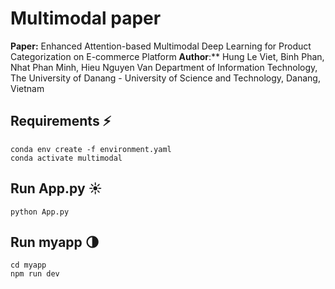 # Multimodal paper

**Paper:** Enhanced Attention-based Multimodal Deep Learning for Product Categorization on E-commerce Platform 
**Author**:** Hung Le Viet, Binh Phan, Nhat Phan Minh, Hieu Nguyen Van
Department of Information Technology, The University of Danang - University of Science and Technology, Danang, Vietnam

## Requirements ⚡️

~~~
conda env create -f environment.yaml
conda activate multimodal
~~~

## Run App.py ☀️

~~~
python App.py
~~~

## Run myapp 🌗

~~~
cd myapp
npm run dev
~~~